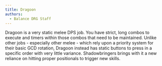 ```yaml
---
title: Dragoon
authors:
  - Balance DRG Staff
---
```

Dragoon is a very static melee DPS job. You have strict, long combos to execute and timers within those combos that need to be maintained. Unlike other jobs - especially other melee - which rely upon a priority system for their basic GCD rotation, Dragoon instead has static buttons to press in a specific order with very little variance. Shadowbringers brings with it a new reliance on hitting proper positionals to trigger new skills.